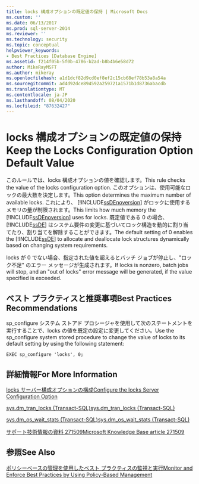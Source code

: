```yaml
---
title: locks 構成オプションの既定値の保持 | Microsoft Docs
ms.custom: ''
ms.date: 06/13/2017
ms.prod: sql-server-2014
ms.reviewer: ''
ms.technology: security
ms.topic: conceptual
helpviewer_keywords:
- Best Practices [Database Engine]
ms.assetid: f214f05b-5f0b-4786-b2ad-b8b4b6e58d72
author: MikeRayMSFT
ms.author: mikeray
ms.openlocfilehash: a1d1dcf82d9cd0ef8ef2c15cb68ef78b53a8a54a
ms.sourcegitcommit: ad4d92dce894592a259721a1571b1d8736abacdb
ms.translationtype: MT
ms.contentlocale: ja-JP
ms.lasthandoff: 08/04/2020
ms.locfileid: "87632427"
---
```

# <a name="keep-the-locks-configuration-option-default-value"></a><span data-ttu-id="3ec92-102">locks 構成オプションの既定値の保持</span><span class="sxs-lookup"><span data-stu-id="3ec92-102">Keep the Locks Configuration Option Default Value</span></span>
  <span data-ttu-id="3ec92-103">このルールでは、locks 構成オプションの値を確認します。</span><span class="sxs-lookup"><span data-stu-id="3ec92-103">This rule checks the value of the locks configuration option.</span></span> <span data-ttu-id="3ec92-104">このオプションは、使用可能なロックの最大数を決定します。</span><span class="sxs-lookup"><span data-stu-id="3ec92-104">This option determines the maximum number of available locks.</span></span> <span data-ttu-id="3ec92-105">これにより、 [!INCLUDE[ssDEnoversion](../../includes/ssdenoversion-md.md)] がロックに使用するメモリの量が制限されます。</span><span class="sxs-lookup"><span data-stu-id="3ec92-105">This limits how much memory the [!INCLUDE[ssDEnoversion](../../includes/ssdenoversion-md.md)] uses for locks.</span></span> <span data-ttu-id="3ec92-106">既定値である 0 の場合、 [!INCLUDE[ssDE](../../includes/ssde-md.md)] はシステム要件の変更に基づいてロック構造を動的に割り当てたり、割り当てを解除することができます。</span><span class="sxs-lookup"><span data-stu-id="3ec92-106">The default setting of 0 enables the [!INCLUDE[ssDE](../../includes/ssde-md.md)] to allocate and deallocate lock structures dynamically based on changing system requirements.</span></span>  
  
 <span data-ttu-id="3ec92-107">locks が 0 でない場合、指定された値を超えるとバッチ ジョブが停止し、"ロック不足" のエラー メッセージが生成されます。</span><span class="sxs-lookup"><span data-stu-id="3ec92-107">If locks is nonzero, batch jobs will stop, and an "out of locks" error message will be generated, if the value specified is exceeded.</span></span>  
  
## <a name="best-practices-recommendations"></a><span data-ttu-id="3ec92-108">ベスト プラクティスと推奨事項</span><span class="sxs-lookup"><span data-stu-id="3ec92-108">Best Practices Recommendations</span></span>  
 <span data-ttu-id="3ec92-109">sp_configure システム ストアド プロシージャを使用して次のステートメントを実行することで、locks の値を既定の設定に変更してください。</span><span class="sxs-lookup"><span data-stu-id="3ec92-109">Use the sp_configure system stored procedure to change the value of locks to its default setting by using the following statement:</span></span>  
  
```  
EXEC sp_configure 'locks', 0;  
```  
  
## <a name="for-more-information"></a><span data-ttu-id="3ec92-110">詳細情報</span><span class="sxs-lookup"><span data-stu-id="3ec92-110">For More Information</span></span>  
 [<span data-ttu-id="3ec92-111">locks サーバー構成オプションの構成</span><span class="sxs-lookup"><span data-stu-id="3ec92-111">Configure the locks Server Configuration Option</span></span>](../../database-engine/configure-windows/configure-the-locks-server-configuration-option.md)  
  
 [<span data-ttu-id="3ec92-112">sys.dm_tran_locks &#40;Transact-SQL&#41;</span><span class="sxs-lookup"><span data-stu-id="3ec92-112">sys.dm_tran_locks &#40;Transact-SQL&#41;</span></span>](/sql/relational-databases/system-dynamic-management-views/sys-dm-tran-locks-transact-sql)  
  
 [<span data-ttu-id="3ec92-113">sys.dm_os_wait_stats &#40;Transact-SQL&#41;</span><span class="sxs-lookup"><span data-stu-id="3ec92-113">sys.dm_os_wait_stats &#40;Transact-SQL&#41;</span></span>](/sql/relational-databases/system-dynamic-management-views/sys-dm-os-wait-stats-transact-sql)  
  
 [<span data-ttu-id="3ec92-114">サポート技術情報の資料 271509</span><span class="sxs-lookup"><span data-stu-id="3ec92-114">Microsoft Knowledge Base article 271509</span></span>](https://go.microsoft.com/fwlink/?linkid=117788)  
  
## <a name="see-also"></a><span data-ttu-id="3ec92-115">参照</span><span class="sxs-lookup"><span data-stu-id="3ec92-115">See Also</span></span>  
 [<span data-ttu-id="3ec92-116">ポリシーベースの管理を使用したベスト プラクティスの監視と実行</span><span class="sxs-lookup"><span data-stu-id="3ec92-116">Monitor and Enforce Best Practices by Using Policy-Based Management</span></span>](monitor-and-enforce-best-practices-by-using-policy-based-management.md)  
  
  
